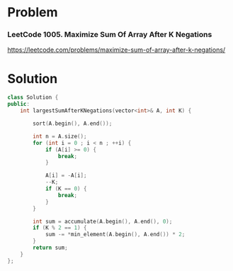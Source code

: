 
# Problem
### LeetCode 1005. Maximize Sum Of Array After K Negations
https://leetcode.com/problems/maximize-sum-of-array-after-k-negations/

# Solution
```c++
class Solution {
public:
    int largestSumAfterKNegations(vector<int>& A, int K) {

        sort(A.begin(), A.end());

        int n = A.size();
        for (int i = 0 ; i < n ; ++i) {
            if (A[i] >= 0) {
                break;
            }

            A[i] = -A[i];
            --K;
            if (K == 0) {
                break;
            }
        }

        int sum = accumulate(A.begin(), A.end(), 0);
        if (K % 2 == 1) {
            sum -= *min_element(A.begin(), A.end()) * 2;
        }
        return sum;
    }
};
```
